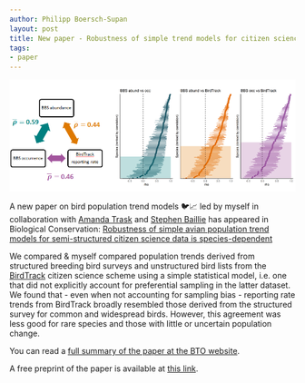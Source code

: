 ```yaml
---
author: Philipp Boersch-Supan
layout: post
title: New paper - Robustness of simple trend models for citizen science data
tags:
- paper
---
```


<img class="img-wide" src="/public/images/bbs_bt_trends_corrs_threeway.PNG" alt="graphical summary">  

A new paper on bird population trend models 🐦📈 led by myself in collaboration with [Amanda Trask](https://twitter.com/amandaetrask) and [Stephen Baillie](https://twitter.com/StephenRBaillie) has appeared in Biological Conservation: [Robustness of simple avian population trend models for semi-structured citizen science data is species-dependent](https://doi.org/10.1016/j.biocon.2019.108286)

We compared  & myself compared population trends derived from structured breeding bird surveys and unstructured bird lists from the [BirdTrack](http://birdtrack.net) citizen science scheme using a simple statistical model, i.e. one that did not explicitly account for preferential sampling in the latter dataset. We found that - even when not accounting for sampling bias - reporting rate trends from BirdTrack broadly resembled those derived from the structured survey for common and widespread birds. However, this agreement was less good for rare species and those with little or uncertain population change.

You can read a [full summary of the paper at the BTO website](http://bit.ly/TrendModels).

A free preprint of the paper is available at [this link](https://pboesu.github.io/public/Boersch-Supan_et_al_2019_Biol_Cons_accepted_manuscript.pdf).

